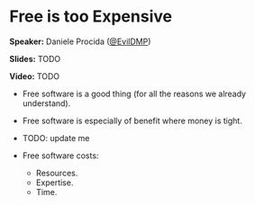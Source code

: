# Free is too Expensive

**Speaker:** Daniele Procida ([@EvilDMP](https://twitter.com/EvilDMP))

**Slides:** TODO

**Video:** TODO


- Free software is a good thing (for all the reasons we already understand).

- Free software is especially of benefit where money is tight.

- TODO: update me

- Free software costs:
  - Resources.
  - Expertise.
  - Time.
